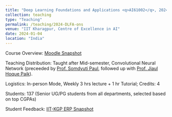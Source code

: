 ```yaml
---
title: "Deep Learning Foundations and Applications <q>AI61002</q>, 2024 Spring, IIT Kharagpur"
collection: teaching
type: "Teaching"
permalink: /teaching/2024-DLFA-ons
venue: "IIT Kharagpur, Centre of Excellence in AI"
date: 2024-01-04
location: "India"
---
```

Course Overview: <a href="../files/Teaching_DLFA_2024S_ons.pdf">Moodle Snapshot</a>
<p>
Teaching Distribution:  Taught after Mid-semester, Convolutional Neural Network  (preceeded by <a href="https://www.linkedin.com/in/somdyuti-paul-884723a0/?originalSubdomain=in">Prof. Somdyuti Paul</a>, followed up with <a href="https://jiaul.github.io/">Prof. Jiaul Hoque Paik</a>). 
</p>
<p>
Logistics: In-person Mode, Weekly 3 hrs lecture + 1 hr  Tutorial; Credits: 4 
</p>
<p>
Students: 137 (Senior UG/PG students from all departments, selected based on top CGPAs)
</p>
<p>
Student Feedback: <a href="../files/DLFA_S2024_FB_ons.JPG">IIT-KGP ERP Snapshot</a>
</p>

  

